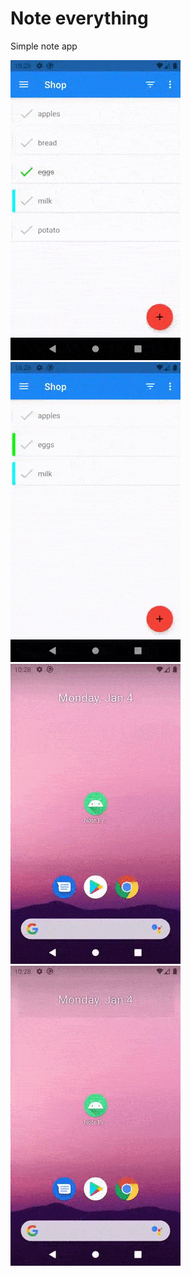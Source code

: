 # Note everything
<p>Simple note app</p>

![image](https://github.com/AndrewButch/Note_Everything/blob/master/images/checking.gif)
![image](https://github.com/AndrewButch/Note_Everything/blob/master/images/add.gif)
![image](https://github.com/AndrewButch/Note_Everything/blob/master/images/sorting.gif)
![image](https://github.com/AndrewButch/Note_Everything/blob/master/images/login.gif)
